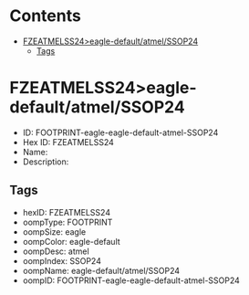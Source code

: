 



Contents
========

* [FZEATMELSS24>eagle-default/atmel/SSOP24](#fzeatmelss24eagle-defaultatmelssop24)
	* [Tags](#tags)

# FZEATMELSS24>eagle-default/atmel/SSOP24

- ID: FOOTPRINT-eagle-eagle-default-atmel-SSOP24
- Hex ID: FZEATMELSS24
- Name: 
- Description: 

## Tags

- hexID: FZEATMELSS24
- oompType: FOOTPRINT
- oompSize: eagle
- oompColor: eagle-default
- oompDesc: atmel
- oompIndex: SSOP24
- oompName: eagle-default/atmel/SSOP24
- oompID: FOOTPRINT-eagle-eagle-default-atmel-SSOP24

